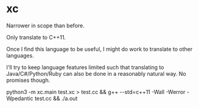 # xc

Narrower in scope than before.

Only translate to C++11.

Once I find this language to be useful, I might do work to
translate to other languages.

I'll try to keep language features limited such that translating
to Java/C#/Python/Ruby can also be done in a reasonably natural
way. No promises though.

python3 -m xc.main test.xc > test.cc && g++ --std=c++11 -Wall -Werror -Wpedantic test.cc && ./a.out
